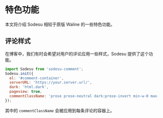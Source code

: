 # 特色功能

本文将介绍 Sodesu 相较于原版 Waline 的一些特色功能。

## 评论样式

在博客中，我们有时会希望对用户的评论应用一些样式，Sodesu 提供了这个功能。

```js
import Sodesu from 'sodesu-comment';
Sodesu.init({
  el: '#comment-container',
  serverURL: 'https://your.server.url/',
  dark: 'html.dark',
  pageview: true,
  commentClassName: 'prose prose-neutral dark:prose-invert min-w-0 max-w-none',
});
```

其中的 `commentClassName` 会被应用到每条评论的容器上。
